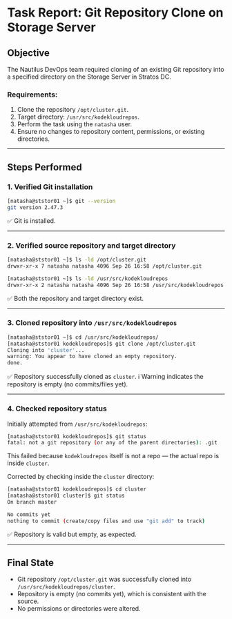 # Task Report: Git Repository Clone on Storage Server

## Objective

The Nautilus DevOps team required cloning of an existing Git repository into a specified directory on the Storage Server in Stratos DC.

### Requirements:

1. Clone the repository `/opt/cluster.git`.
2. Target directory: `/usr/src/kodekloudrepos`.
3. Perform the task using the `natasha` user.
4. Ensure no changes to repository content, permissions, or existing directories.

---

## Steps Performed

### 1. Verified Git installation

```bash
[natasha@ststor01 ~]$ git --version
git version 2.47.3
```

✅ Git is installed.

---

### 2. Verified source repository and target directory

```bash
[natasha@ststor01 ~]$ ls -ld /opt/cluster.git
drwxr-xr-x 7 natasha natasha 4096 Sep 26 16:58 /opt/cluster.git

[natasha@ststor01 ~]$ ls -ld /usr/src/kodekloudrepos
drwxr-xr-x 2 natasha natasha 4096 Sep 26 16:58 /usr/src/kodekloudrepos
```

✅ Both the repository and target directory exist.

---

### 3. Cloned repository into `/usr/src/kodekloudrepos`

```bash
[natasha@ststor01 ~]$ cd /usr/src/kodekloudrepos/
[natasha@ststor01 kodekloudrepos]$ git clone /opt/cluster.git
Cloning into 'cluster'...
warning: You appear to have cloned an empty repository.
done.
```

✅ Repository successfully cloned as `cluster`.
ℹ️ Warning indicates the repository is empty (no commits/files yet).

---

### 4. Checked repository status

Initially attempted from `/usr/src/kodekloudrepos`:

```bash
[natasha@ststor01 kodekloudrepos]$ git status
fatal: not a git repository (or any of the parent directories): .git
```

This failed because `kodekloudrepos` itself is not a repo — the actual repo is inside `cluster`.

Corrected by checking inside the `cluster` directory:

```bash
[natasha@ststor01 kodekloudrepos]$ cd cluster
[natasha@ststor01 cluster]$ git status
On branch master

No commits yet
nothing to commit (create/copy files and use "git add" to track)
```

✅ Repository is valid but empty, as expected.

---

## Final State

* Git repository `/opt/cluster.git` was successfully cloned into `/usr/src/kodekloudrepos/cluster`.
* Repository is empty (no commits yet), which is consistent with the source.
* No permissions or directories were altered.
